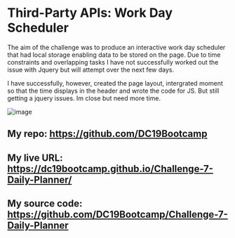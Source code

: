 # Third-Party APIs: Work Day Scheduler

The aim of the challenge was to produce an interactive work day scheduler that had local storage enabling data to be stored on the page. Due to time constraints and overlapping tasks I have not successfully worked out the issue with Jquery but will attempt over the next few days. 

I have successfully, however, created the page layout, intergrated moment so that the time displays in the header and wrote the code for JS. But still getting a jquery issues. Im close but need more time.

![image](https://user-images.githubusercontent.com/119360569/228082217-e87ae503-4dac-4950-b849-0ea1c6dbdaf0.png)

## My repo: https://github.com/DC19Bootcamp
## My live URL: https://dc19bootcamp.github.io/Challenge-7-Daily-Planner/
## My source code: https://github.com/DC19Bootcamp/Challenge-7-Daily-Planner

